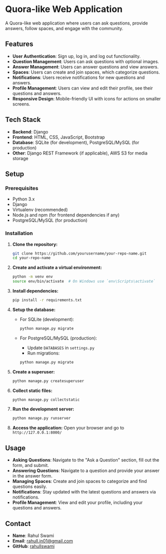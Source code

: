 # Quora-like Web Application

A Quora-like web application where users can ask questions, provide answers, follow spaces, and engage with the community.

## Features

- **User Authentication**: Sign up, log in, and log out functionality.
- **Question Management**: Users can ask questions with optional images.
- **Answer Management**: Users can answer questions and view answers.
- **Spaces**: Users can create and join spaces, which categorize questions.
- **Notifications**: Users receive notifications for new questions and answers.
- **Profile Management**: Users can view and edit their profile, see their questions and answers.
- **Responsive Design**: Mobile-friendly UI with icons for actions on smaller screens.

## Tech Stack

- **Backend**: Django
- **Frontend**: HTML, CSS, JavaScript, Bootstrap
- **Database**: SQLite (for development), PostgreSQL/MySQL (for production)
- **Other**: Django REST Framework (if applicable), AWS S3 for media storage

## Setup

### Prerequisites

- Python 3.x
- Django
- Virtualenv (recommended)
- Node.js and npm (for frontend dependencies if any)
- PostgreSQL/MySQL (for production)

### Installation

1. **Clone the repository:**

    ```bash
    git clone https://github.com/yourusername/your-repo-name.git
    cd your-repo-name
    ```

2. **Create and activate a virtual environment:**

    ```bash
    python -m venv env
    source env/bin/activate  # On Windows use `env\Scripts\activate`
    ```

3. **Install dependencies:**

    ```bash
    pip install -r requirements.txt
    ```

4. **Setup the database:**

    - For SQLite (development):

        ```bash
        python manage.py migrate
        ```

    - For PostgreSQL/MySQL (production):
        - Update `DATABASES` in `settings.py`
        - Run migrations:

        ```bash
        python manage.py migrate
        ```

5. **Create a superuser:**

    ```bash
    python manage.py createsuperuser
    ```

6. **Collect static files:**

    ```bash
    python manage.py collectstatic
    ```

7. **Run the development server:**

    ```bash
    python manage.py runserver
    ```

8. **Access the application:**
    Open your browser and go to `http://127.0.0.1:8000/`

## Usage

- **Asking Questions**: Navigate to the "Ask a Question" section, fill out the form, and submit.
- **Answering Questions**: Navigate to a question and provide your answer in the answer form.
- **Managing Spaces**: Create and join spaces to categorize and find questions easily.
- **Notifications**: Stay updated with the latest questions and answers via notifications.
- **Profile Management**: View and edit your profile, including your questions and answers.

## Contact

- **Name**: Rahul Swami
- **Email**: rahull.in01@gmail.com
- **GitHub**: [rahullswami](https://github.com/rahullswami)

